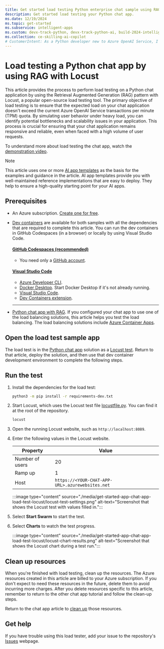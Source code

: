 ```yaml
---
title: Get started load testing Python enterprise chat sample using RAG
description: Get started load testing your Python chat app. 
ms.date: 12/19/2024
ms.topic: get-started
ms.subservice: intelligent-apps
ms.custom: devx-track-python, devx-track-python-ai, build-2024-intelligent-apps
ms.collection: ce-skilling-ai-copilot
# CustomerIntent: As a Python developer new to Azure OpenAI Service, I want to load test my scaled app past rate limiting.
---
```


# Load testing a Python chat app by using RAG with Locust

This article provides the process to perform load testing on a Python chat application by using the Retrieval Augmented Generation (RAG) pattern with Locust, a popular open-source load testing tool. The primary objective of load testing is to ensure that the expected load on your chat application doesn't exceed the current Azure OpenAI Service transactions per minute (TPM) quota. By simulating user behavior under heavy load, you can identify potential bottlenecks and scalability issues in your application. This process is crucial for ensuring that your chat application remains responsive and reliable, even when faced with a high volume of user requests.

To understand more about load testing the chat app, watch the [demonstration video](https://www.youtube.com/watch?v=-oMqb6kBdDw).

> [!NOTE]
> This article uses one or more [AI app templates](../ai/intelligent-app-templates.md) as the basis for the examples and guidance in the article. AI app templates provide you with well-maintained reference implementations that are easy to deploy. They help to ensure a high-quality starting point for your AI apps.

## Prerequisites

* An Azure subscription. [Create one for free](https://azure.microsoft.com/free/ai-services?azure-portal=true).
* [Dev containers](https://containers.dev/) are available for both samples with all the dependencies that are required to complete this article. You can run the dev containers in GitHub Codespaces (in a browser) or locally by using Visual Studio Code.

    #### [GitHub Codespaces (recommended)](#tab/github-codespaces)
        
    * You need only a [GitHub account](https://github.com/login).
    
    #### [Visual Studio Code](#tab/visual-studio-code)

    * [Azure Developer CLI](/azure/developer/azure-developer-cli).
    * [Docker Desktop](https://www.docker.com/products/docker-desktop/). Start Docker Desktop if it's not already running.
    * [Visual Studio Code](https://code.visualstudio.com/).
    * [Dev Containers extension](https://marketplace.visualstudio.com/items?itemName=ms-vscode-remote.remote-containers).
        
    ---

* [Python chat app with RAG](get-started-app-chat-template.md). If you configured your chat app to use one of the load balancing solutions, this article helps you test the load balancing. The load balancing solutions include [Azure Container Apps](get-started-app-chat-scaling-with-azure-container-apps.md).

## Open the load test sample app

The load test is in the [Python chat app](get-started-app-chat-template.md) solution as a [Locust test](https://github.com/Azure-Samples/azure-search-openai-demo/blob/main/locustfile.py). Return to that article, deploy the solution, and then use that dev container development environment to complete the following steps.

## Run the test

1. Install the dependencies for the load test:

    ```bash
    python3 -m pip install -r requirements-dev.txt
    ```

1. Start Locust, which uses the Locust test file [locustfile.py](https://github.com/Azure-Samples/azure-search-openai-demo/blob/main/locustfile.py). You can find it at the root of the repository.

    ```bash
    locust
    ```

1. Open the running Locust website, such as `http://localhost:8089`.
1. Enter the following values in the Locust website.

    |Property|Value|
    |---|---|
    |Number of users|20|
    |Ramp up|1|
    |Host|`https://<YOUR-CHAT-APP-URL>.azurewebsites.net`|

    :::image type="content" source="./media/get-started-app-chat-app-load-test-locust/locust-test-settings.png" alt-text="Screenshot that shows the Locust test with values filled in.":::

1. Select **Start Swarm** to start the test.
1. Select **Charts** to watch the test progress.

    :::image type="content" source="./media/get-started-app-chat-app-load-test-locust/locust-chart-results.png" alt-text="Screenshot that shows the Locust chart during a test run.":::

## Clean up resources

When you're finished with load testing, clean up the resources. The Azure resources created in this article are billed to your Azure subscription. If you don't expect to need these resources in the future, delete them to avoid incurring more charges. After you delete resources specific to this article, remember to return to the other chat app tutorial and follow the clean-up steps.

Return to the chat app article to [clean up](get-started-app-chat-template.md#clean-up-resources) those resources.

## Get help

If you have trouble using this load tester, add your issue to the repository's [Issues](https://github.com/Azure-samples/azure-search-openai-demo) webpage.
